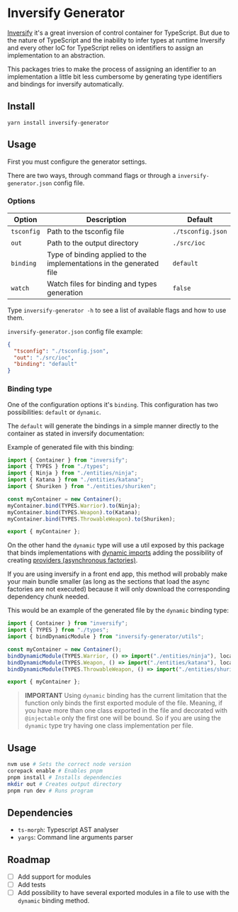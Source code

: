 # Inversify Generator

[Inversify](https://github.com/inversify/InversifyJS) it's a great inversion of control container for TypeScript.
But due to the nature of TypeScript and the inability to infer types at runtime Inversify and every other
IoC for TypeScript relies on identifiers to assign an implementation to an abstraction.

This packages tries to make the process of assigning an identifier to an implementation a little bit
less cumbersome by generating type identifiers and bindings for inversify automatically.

## Install

```shell
yarn install inversify-generator
```

## Usage

First you must configure the generator settings.

There are two ways, through command flags or through a `inversify-generator.json`
config file.

### Options

| Option     | Description                                                              | Default           |
| ---------- | ------------------------------------------------------------------------ | ----------------- |
| `tsconfig` | Path to the tsconfig file                                                | `./tsconfig.json` |
| `out`      | Path to the output directory                                             | `./src/ioc`       |
| `binding`  | Type of binding applied to the<br/>implementations in the generated file | `default`         |
| `watch`    | Watch files for binding and types generation                             | `false`           |

Type `inversify-generator -h` to see a list of available flags and how to use them.

`inversify-generator.json` config file example:

```json
{
  "tsconfig": "./tsconfig.json",
  "out": "./src/ioc",
  "binding": "default"
}
```

### Binding type

One of the configuration options it's `binding`. This configuration has two possibilities:
`default` or `dynamic`.

The `default` will generate the bindings in a simple manner directly to the container
as stated in inversify documentation:

Example of generated file with this binding:

```typescript
import { Container } from "inversify";
import { TYPES } from "./types";
import { Ninja } from "./entities/ninja";
import { Katana } from "./entities/katana";
import { Shuriken } from "./entities/shuriken";

const myContainer = new Container();
myContainer.bind(TYPES.Warrior).to(Ninja);
myContainer.bind(TYPES.Weapon).to(Katana);
myContainer.bind(TYPES.ThrowableWeapon).to(Shuriken);

export { myContainer };
```

On the other hand the `dynamic` type will use a util exposed by this package that
binds implementations with [dynamic imports](https://developer.mozilla.org/en-US/docs/Web/JavaScript/Reference/Operators/import)
adding the possibility of creating [providers (asynchronous factories)](https://github.com/inversify/InversifyJS/blob/master/wiki/provider_injection.md).

If you are using inversify in a front end app, this method will probably make
your main bundle smaller (as long as the sections that load the async factories are not executed)
because it will only download the corresponding dependency chunk needed.

This would be an example of the generated file by the `dynamic` binding type:

```typescript
import { Container } from "inversify";
import { TYPES } from "./types";
import { bindDynamicModule } from "inversify-generator/utils";

const myContainer = new Container();
bindDynamicModule(TYPES.Warrior, () => import("./entities/ninja"), locator.bind);
bindDynamicModule(TYPES.Weapon, () => import("./entities/katana"), locator.bind);
bindDynamicModule(TYPES.ThrowableWeapon, () => import("./entities/shuriken"), locator.bind);

export { myContainer };
```

> **IMPORTANT**
> Using `dynamic` binding has the current limitation that the function only binds the
> first exported module of the file. Meaning, if you have more than one class exported
> in the file and decorated with `@injectable` only the first one will be bound. So if you
> are using the `dynamic` type try having one class implementation per file.

## Usage

```bash
nvm use # Sets the correct node version
corepack enable # Enables pnpm
pnpm install # Installs dependencies
mkdir out # Creates output directory
pnpm run dev # Runs program
```

## Dependencies

- `ts-morph`: Typescript AST analyser
- `yargs`: Command line arguments parser

## Roadmap

- [ ] Add support for modules
- [ ] Add tests
- [ ] Add possibility to have several exported modules in a file to use
      with the `dynamic` binding method.

